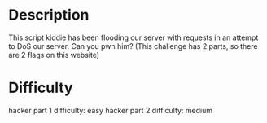 # Description

This script kiddie has been flooding our server with requests in an attempt to DoS our server. Can you pwn him?
(This challenge has 2 parts, so there are 2 flags on this website)

# Difficulty

hacker part 1 difficulty: easy
hacker part 2 difficulty: medium